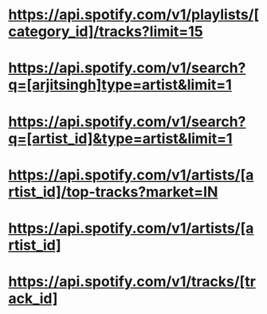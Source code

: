 



    


    
# https://api.spotify.com/v1/playlists/[category_id]/tracks?limit=15
# https://api.spotify.com/v1/search?q=[arjitsingh]type=artist&limit=1
# https://api.spotify.com/v1/search?q=[artist_id]&type=artist&limit=1

# https://api.spotify.com/v1/artists/[artist_id]/top-tracks?market=IN
# https://api.spotify.com/v1/artists/[artist_id]

# https://api.spotify.com/v1/tracks/[track_id]

